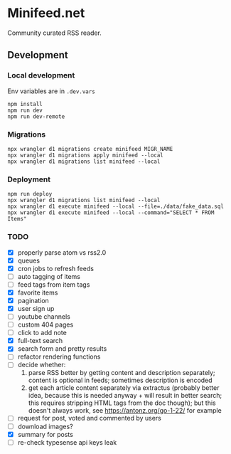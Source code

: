 # Minifeed.net

Community curated RSS reader.

## Development

### Local development

Env variables are in `.dev.vars`

```
npm install
npm run dev
npm run dev-remote
```

### Migrations

```
npx wrangler d1 migrations create minifeed MIGR_NAME
npx wrangler d1 migrations apply minifeed --local
npx wrangler d1 migrations list minifeed --local
```

### Deployment

```
npm run deploy
npx wrangler d1 migrations list minifeed --local
npx wrangler d1 execute minifeed --local --file=./data/fake_data.sql
npx wrangler d1 execute minifeed --local --command="SELECT * FROM Items"
```

### TODO
- [x] properly parse atom vs rss2.0
- [x] queues
- [x] cron jobs to refresh feeds
- [ ] auto tagging of items
- [ ] feed tags from item tags
- [x] favorite items
- [x] pagination
- [x] user sign up
- [ ] youtube channels
- [ ] custom 404 pages
- [ ] click to add note
- [x] full-text search
- [x] search form and pretty results
- [ ] refactor rendering functions
- [ ] decide whether: 
    1. parse RSS better by getting content and description separately; content is optional in feeds; sometimes description is encoded
    2. get each article content separately via extractus (probably better idea, because this is needed anyway + will result in better search; this requires stripping HTML tags from the doc though); but this doesn't always work, see https://antonz.org/go-1-22/ for example
- [ ] request for post, voted and commented by users
- [ ] download images?
- [x] summary for posts
- [ ] re-check typesense api keys leak